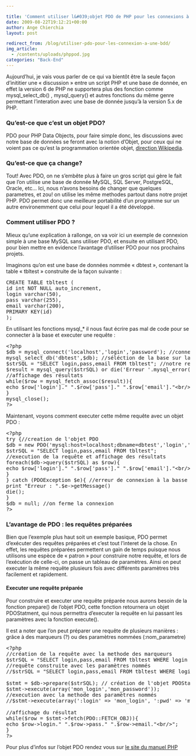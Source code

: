 ```yaml
---

title: 'Comment utiliser l&#039;objet PDO de PHP pour les connexions à une base de données?'
date: 2009-08-22T19:12:21+00:00
author: Ange Chierchia
layout: post

redirect_from: /blog/utiliser-pdo-pour-les-connexion-a-une-bdd/
img_article:
  - /contents/uploads/phppod.jpg
categories: "Back-End"
---
```

Aujourd&rsquo;hui, je vais vous parler de ce qui va bientôt être la seule façon d&rsquo;inititier une &laquo;&nbsp;discussion&nbsp;&raquo; entre un script PHP et une base de donnée, en effet la version 6 de PHP ne supportera plus des fonction comme mysql\_select\_db() , mysql_query() et autres fonctions du même genre permettant l&rsquo;interation avec une base de donnée jusqu&rsquo;à la version 5.x de PHP.<!--more-->

### Qu&rsquo;est-ce que c&rsquo;est un objet PDO?

PDO pour PHP Data Objects, pour faire simple donc, les discussions avec notre base de données se feront avec la notion d&rsquo;Objet, pour ceux qui ne voient pas ce qu&rsquo;est la programmation orientée objet, <a title="Programmation orientée objet sur Wikipédia" href="http://fr.wikipedia.org/wiki/PPO" target="_blank">direction Wikipedia</a>.

### Qu&rsquo;est-ce que ça change?

Tout! Avec PDO, on ne s&#8217;embête plus à faire un gros script qui gère le fait que l&rsquo;on utilise une base de donnée MySQL, SQL Server, PostgreSQL, Oracle, etc&#8230; Ici, nous n&rsquo;avons besoins de changer que quelques parametres, et zou! on utilise les même methodes partout dans notre projet PHP. PDO permet donc une meilleure portabilité d&rsquo;un programme sur un autre environemment que celui pour lequel il a été développé.

### Comment utiliser PDO ?

Mieux qu&rsquo;une explication à rallonge, on va voir ici un exemple de connexion simple à une base MySQL sans utiliser PDO, et ensuite en utilisant PDO, pour bien mettre en evidence l&rsquo;avantage d&rsquo;utiliser PDO pour nos prochains projets.

Imaginons qu&rsquo;on est une base de données nommée &laquo;&nbsp;dbtest&nbsp;&raquo;, contenant la table &laquo;&nbsp;tbltest&nbsp;&raquo; construite de la façon suivante :

<pre class="brush:plain">CREATE TABLE tbltest (
id int NOT NULL auto_increment,
login varchar(50),
pass varchar(255),
email varchar(200),
PRIMARY KEY(id)
);</pre>

En utilisant les fonctions mysql_* il nous faut écrire pas mal de code pour se connecter à la base et executer une requête :

<pre class="brush:php">&lt;?php
$db = mysql_connect('localhost','login','password'); //connexion à  MySQL
mysql_select_db('dbtest',$db); //séléction de la base sur laquelle on va travailler
$strSQL = "SELECT login,pass,email FROM tbltest"; //notre requête
$result = mysql_query($strSQL) or die('Erreur '.mysql_error()); //execution de la requête
//affichage des résultats
while($row = mysql_fetch_assoc($result)){
echo $row['login']." ".$row['pass']." ".$row['email']."&lt;br/&gt;";
}
mysql_close();
?&gt;</pre>

Maintenant, voyons comment executer cette même requête avec un objet PDO :

<pre class="brush:php">&lt;?php
try {//creation de l'objet PDO
$db = new PDO('mysql:host=localhost;dbname=dbtest','login','password');
$strSQL = "SELECT login,pass,email FROM tbltest";
//execution de la requête et affichage des résultats
foreach($db-&gt;query($strSQL) as $row){
echo $row['login']." ".$row['pass']." ".$row['email']."&lt;br/&gt;";
}
} catch (PDOException $e){ //erreur de connexion à la basse
print "Erreur : ".$e-&gt;getMessage()
die();
}
$db = null; //on ferme la connexion
?&gt;</pre>

### L&rsquo;avantage de PDO : les requêtes préparées

Bien que l&rsquo;exemple plus haut soit un exemple basique, PDO permet d&rsquo;exécuter des requêtes préparées et c&rsquo;est tout l&rsquo;interet de la chose. En effet, les requêtes préparées permettent un gain de temps puisque nous utilisons une espèce de &laquo;&nbsp;patron&nbsp;&raquo; pour construire notre requête, et lors de l&rsquo;exécution de celle-ci, on passe un tableau de paramètres. Ainsi on peut executer la même requête plusieurs fois avec différents paramètres très facilement et rapidement.

#### Executer une requête préparée

Pour construire et executer une requête préparée nous aurons besoin de la fonction prepare() de l&rsquo;objet PDO, cette fonction retournera un objet PDOStatment, qui nous permettra d&rsquo;executer la requête en lui passant les paramètres avec la fonction execute().

Il est a noter que l&rsquo;on peut préparer une requête de plusieurs manières : grâce à des marqueurs (?) ou des paramètres nommées (:nom_parametre)

<pre class="brush:php">&lt;?php
//création de la requête avec la methode des marqueurs
$strSQL = "SELECT login,pass,email FROM tbltest WHERE login = ? AND pass = ? ";
//requête construite avec les paramètres nommés
//$strSQL = "SELECT login,pass,email FROM tbltest WHERE login = :login AND pass = :pwd ";

$stmt = $db-&gt;prepare($strSQL); // création de l'objet PDOStatment
$stmt-&gt;execute(array('mon_login','mon_password'));
//execution avec la methode des paramètres nommés
//$stmt-&gt;execute(array(':login' =&gt; 'mon_login', ':pwd' =&gt; 'mon_password'));

//affichage du résultat
while($row = $stmt-&gt;fetch(PDO::FETCH_OBJ)){
echo $row-&gt;login." ".$row-&gt;pass." ".$row-&gt;email."&lt;br/&gt;";
}
?&gt;</pre>

Pour plus d&rsquo;infos sur l&rsquo;objet PDO rendez vous sur <a title="Comment utiliser PHP Data Objects" href="http://www.php.net/manual/fr/book.pdo.php" target="_blank">le site du manuel PHP</a>
